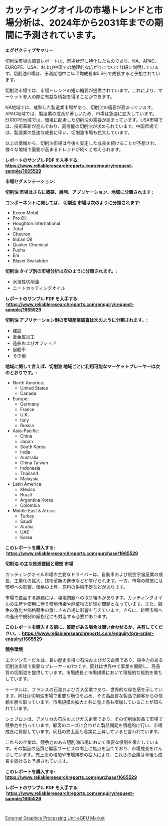<p><h1>カッティングオイルの市場トレンドと市場分析は、2024年から2031年までの期間に予測されています。</h1></p><p><strong>エグゼクティブサマリー</strong></p>
<p><p>切削油市場の調査レポートは、市場状況に特化したものであり、NA、APAC、EUROPE、USA、および中国での地理的な広がりについて詳細に説明しています。切削油市場は、予測期間中に年平均成長率5.5％で成長すると予想されています。</p><p>切削油市場では、市場トレンドの短い概要が提供されています。これにより、マーケット参入の際に有益な情報を得ることができます。</p><p>NA地域では、成熟した製造業市場があり、切削油の需要が高まっています。APAC地域では、製造業の成長が著しいため、市場は急速に拡大しています。EUROPE地域では、環境に配慮した切削油の需要が高まっています。USA市場では、技術革新が進んでおり、高性能の切削油が求められています。中国市場では、製造業の急速な成長に伴い、切削油市場も拡大しています。</p><p>以上の情報から、切削油市場は今後も安定した成長を続けることが予想され、様々な地域で需要が高まるトレンドが続くと考えられます。</p></p>
<p><strong>レポートのサンプル PDF を入手する: <a href="https://www.reliableresearchreports.com/enquiry/request-sample/1665529">https://www.reliableresearchreports.com/enquiry/request-sample/1665529</a></strong></p>
<p><strong>市場セグメンテーション:</strong></p>
<p><strong> 切削油 市場はさらに概要、展開、アプリケーション、地域に分類されます :</strong></p>
<p><strong>コンポーネントに関しては、 切削油 市場は次のように分類されます: &nbsp;</strong></p>
<p><ul><li>Exxon Mobil</li><li>Pro Oil</li><li>Houghton International</li><li>Total</li><li>Chevron</li><li>Indian Oil</li><li>Quaker Chemical</li><li>Fuchs</li><li>Eni</li><li>Blaser Swisslube</li></ul></p>
<p><strong> 切削油 タイプ別の市場分析は次のように分類されます。:</strong></p>
<p><ul><li>水溶性切削油</li><li>ニートカッティングオイル</li></ul></p>
<p><strong>レポートのサンプル PDF を入手する: &nbsp;<a href="https://www.reliableresearchreports.com/enquiry/request-sample/1665529">https://www.reliableresearchreports.com/enquiry/request-sample/1665529</a></strong></p>
<p><strong> 切削油 アプリケーション別の市場産業調査は次のように分類されます。:</strong></p>
<p><ul><li>建設</li><li>重金属加工</li><li>造船およびオフショア</li><li>自動車</li><li>その他</li></ul></p>
<p><strong>地域に関して言えば、切削油 地域ごとに利用可能なマーケットプレーヤーは次のとおりです。:</strong></p>
<p><ul>
    <li>
        North America:
        <ul>
            <li>United States</li>
            <li>Canada</li>
        </ul>
    </li>
    <li>
        Europe:
        <ul>
            <li>Germany</li>
            <li>France</li>
            <li>U.K.</li>
            <li>Italy</li>
            <li>Russia</li>
        </ul>
    </li>
    <li>
        Asia-Pacific:
        <ul>
            <li>China</li>
            <li>Japan</li>
            <li>South Korea</li>
            <li>India</li>
            <li>Australia</li>
            <li>China Taiwan</li>
            <li>Indonesia</li>
            <li>Thailand</li>
            <li>Malaysia</li>
        </ul>
    </li>
    <li>
        Latin America:
        <ul>
            <li>Mexico</li>
            <li>Brazil</li>
            <li>Argentina Korea</li>
            <li>Colombia</li>
        </ul>
    </li>
    <li>
        Middle East & Africa:
        <ul>
            <li>Turkey</li>
            <li>Saudi</li>
            <li>Arabia</li>
            <li>UAE</li>
            <li>Korea</li>
        </ul>
    </li>
    </ul></p>
<p><strong>このレポートを購入する: &nbsp;<a href="https://www.reliableresearchreports.com/purchase/1665529">https://www.reliableresearchreports.com/purchase/1665529</a></strong></p>
<p><strong>切削油 の主な推進要因と障壁 市場</strong></p>
<p><p>カッティングオイル市場の主要なドライバーは、自動車および航空宇宙産業の成長、工業化の拡大、技術革新の進歩などが挙げられます。一方、市場の障壁には環境への影響、価格の上昇、原料の供給不足などがあります。</p><p>市場で直面する課題には、環境問題への取り組みがあります。カッティングオイルの生産や使用に伴う環境汚染や廃棄物の処理が問題となっています。また、競争の激化や価格競争の激しさも市場に影響を与えています。さらに、新興市場への進出や規制の厳格化にも対応する必要があります。</p></p>
<p><strong>このレポートを購入する前に、質問がある場合は問い合わせるか、共有してください。:&nbsp; <a href="https://www.reliableresearchreports.com/enquiry/pre-order-enquiry/1665529">https://www.reliableresearchreports.com/enquiry/pre-order-enquiry/1665529</a></strong></p>
<p><strong>競争環境</strong></p>
<p><p>エクソンモービルは、長い歴史を持つ石油およびガス企業であり、競争力のある切削油市場で重要なプレーヤーの1つです。同社は世界中で事業を展開し、高品質の切削油を提供しています。市場成長と市場規模において積極的な役割を果たしています。</p><p>トータルは、フランスの石油およびガス企業であり、世界的な存在感を示しています。同社は切削油市場で重要な地位を占め、その高品質な製品で顧客からの信頼を勝ち取っています。市場規模の拡大と共に売上高も増加していることが知られています。</p><p>シェブロンは、アメリカの石油およびガス企業であり、その切削油製品で市場で競争力を持っています。顧客のニーズに合わせた製品開発を積極的に行い、市場成長に貢献しています。同社の売上高も着実に上昇していると言われています。</p><p>これらの企業は、競争力のある切削油市場において重要な役割を果たしています。その製品の品質と顧客サービスの向上に焦点を当てており、市場成長をけん引しています。売上高の増加や市場規模の拡大により、これらの企業は今後も成長を続けると予想されています。</p></p>
<p><strong>このレポートを購入する: &nbsp; <a href="https://www.reliableresearchreports.com/purchase/1665529">https://www.reliableresearchreports.com/purchase/1665529</a></strong></p>
<p><strong>レポートのサンプル PDF を入手する: &nbsp;<a href="https://www.reliableresearchreports.com/enquiry/request-sample/1665529">https://www.reliableresearchreports.com/enquiry/request-sample/1665529</a></strong><strong></strong></p>
<p>&nbsp;</p>
<p><p><a href="https://github.com/santosh758595/Market-Research-Report-List-4/blob/main/external-graphics-processing-unit-egpu-market.md">External Graphics Processing Unit eGPU Market</a></p></p>